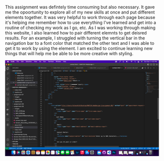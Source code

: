 This assignment was defintely time consuming but also necessary. It gave me the opoortunity to explore all of my new skills at once and put different elements together. It was very helpful to work through each page because it's helping me remember how to use everything I've learned and get into a routine of checking my work as I go, etc. As I was working through making this website, I also learned how to pair different elemnts to get deisred results. For an example, I struggled with turning the vertical bar in the navigation bar to a font color that matched the other text and I was able to get it to work by using the <span> element. I am excited to continue learning new things that will help me be able to be more creative with styling. 

![](images/Screen%20Shot%202023-04-02%20at%204.22.22%20PM.png)